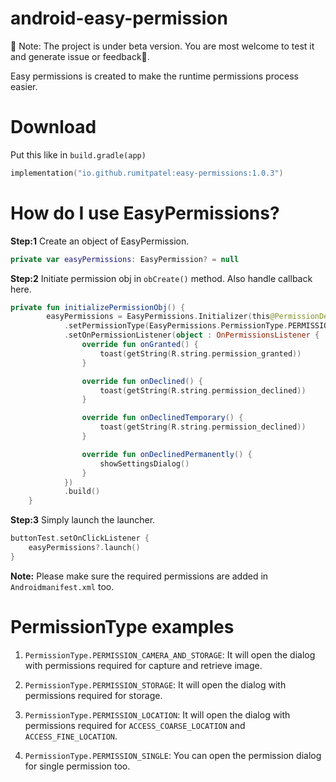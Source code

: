 # android-easy-permission
🚧  Note: The project is under beta version. You are most welcome to test it and generate issue or feedback🙂.

Easy permissions is created to make the runtime permissions process easier.

# Download
Put this like in ```build.gradle(app)```
```kotlin
implementation("io.github.rumitpatel:easy-permissions:1.0.3")
```

# How do I use EasyPermissions?
**Step:1** Create an object of EasyPermission.
```kotlin
private var easyPermissions: EasyPermission? = null
```

**Step:2** Initiate permission obj in ```obCreate()``` method. Also handle callback here.

```kotlin
private fun initializePermissionObj() {
        easyPermissions = EasyPermissions.Initializer(this@PermissionDemoActivity)
            .setPermissionType(EasyPermissions.PermissionType.PERMISSION_CAMERA_AND_STORAGE)
            .setOnPermissionListener(object : OnPermissionsListener {
                override fun onGranted() {
                    toast(getString(R.string.permission_granted))
                }

                override fun onDeclined() {
                    toast(getString(R.string.permission_declined))
                }

                override fun onDeclinedTemporary() {
                    toast(getString(R.string.permission_declined))
                }

                override fun onDeclinedPermanently() {
                    showSettingsDialog()
                }
            })
            .build()
    }
```

**Step:3** Simply launch the launcher.

```kotlin
buttonTest.setOnClickListener {
    easyPermissions?.launch()
}
```
**Note:** Please make sure the required permissions are added in ```Androidmanifest.xml``` too.


# PermissionType examples
1. ```PermissionType.PERMISSION_CAMERA_AND_STORAGE```: It will open the dialog with permissions required for capture and retrieve image.

2. ```PermissionType.PERMISSION_STORAGE```: It will open the dialog with permissions required for storage.

3. ```PermissionType.PERMISSION_LOCATION```: It will open the dialog with permissions required for ```ACCESS_COARSE_LOCATION``` and ```ACCESS_FINE_LOCATION```.

4. ```PermissionType.PERMISSION_SINGLE```: You can open the permission dialog for single permission too.
